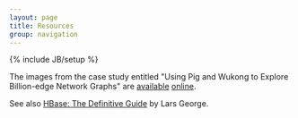 ```yaml
---
layout: page
title: Resources
group: navigation
---
```

{% include JB/setup %}

The images from the case study entitled "Using Pig and Wukong to Explore Billion-edge Network Graphs" are [available](http://www.flickr.com/photos/mrflip/5150336459/) [online](http://www.flickr.com/photos/mrflip/5150336351/).

See also [HBase: The Definitive Guide](http://www.hbasebook.com/) by Lars George.